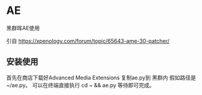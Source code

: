 # AE
黑群晖AE使用

引自 https://xpenology.com/forum/topic/65643-ame-30-patcher/


## 安装使用

首先在商店下载好Advanced Media Extensions 
复制ae.py到 黑群内 假如路径是 ~/ae.py。 可以在终端直接执行 cd ~ && ae.py 等待即可完成。
